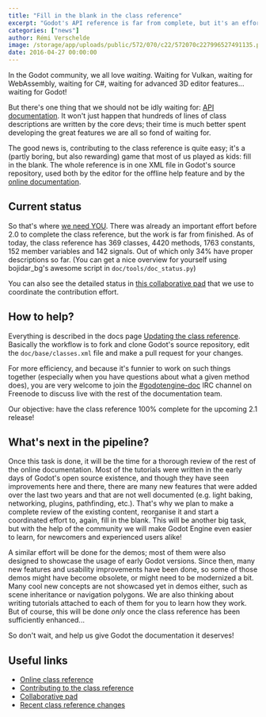 ```yaml
---
title: "Fill in the blank in the class reference"
excerpt: "Godot's API reference is far from complete, but it's an effort to which every member of the community can partake! We organise a class reference writing campaign to aim towards 100% completion for Godot 2.1!"
categories: ["news"]
author: Rémi Verschelde
image: /storage/app/uploads/public/572/070/c22/572070c227996527491135.png
date: 2016-04-27 00:00:00
---
```


In the Godot community, we all love *waiting*. Waiting for Vulkan, waiting for WebAssembly, waiting for C#, waiting for advanced 3D editor features... waiting for Godot!

But there's one thing that we should not be idly waiting for: [API documentation](http://docs.godotengine.org/en/latest/classes/_classes.html). It won't just happen that hundreds of lines of class descriptions are written by the core devs; their time is much better spent developing the great features we are all so fond of waiting for.

The good news is, contributing to the class reference is quite easy; it's a (partly boring, but also rewarding) game that most of us played as kids: fill in the blank. The whole reference is in one XML file in Godot's source repository, used both by the editor for the offline help feature and by the [online documentation](http://docs.godotengine.org/en/latest/classes/_classes.html).

## Current status

So that's where [we need YOU](http://docs.godotengine.org/en/latest/contributing/updating_the_class_reference.html). There was already an important effort before 2.0 to complete the class reference, but the work is far from finished. As of today, the class reference has 369 classes, 4420 methods, 1763 constants, 152 member variables and 142 signals. Out of which only 34% have proper descriptions so far. (You can get a nice overview for yourself using bojidar\_bg's awesome script in ``doc/tools/doc_status.py``)

You can also see the detailed status in [this collaborative pad](https://etherpad.net/p/godot-classref-status) that we use to coordinate the contribution effort.

## How to help?

Everything is described in the docs page [Updating the class reference](http://docs.godotengine.org/en/latest/contributing/updating_the_class_reference.html). Basically the workflow is to fork and clone Godot's source repository, edit the ``doc/base/classes.xml`` file and make a pull request for your changes.

For more efficiency, and because it's funnier to work on such things together (especially when you have questions about what a given method does), you are very welcome to join the [#godotengine-doc](http://webchat.freenode.net/?channels=#godotengine-doc) IRC channel on Freenode to discuss live with the rest of the documentation team.

Our objective: have the class reference 100% complete for the upcoming 2.1 release!

## What's next in the pipeline?

Once this task is done, it will be the time for a thorough review of the rest of the online documentation. Most of the tutorials were written in the early days of Godot's open source existence, and though they have seen improvements here and there, there are many new features that were added over the last two years and that are not well documented (e.g. light baking, networking, plugins, pathfinding, etc.). That's why we plan to make a complete review of the existing content, reorganise it and start a coordinated effort to, again, fill in the blank. This will be another big task, but with the help of the community we will make Godot Engine even easier to learn, for newcomers and experienced users alike!

A similar effort will be done for the demos; most of them were also designed to showcase the usage of early Godot versions. Since then, many new features and usability improvements have been done, so some of those demos might have become obsolete, or might need to be modernized a bit. Many cool new concepts are not showcased yet in demos either, such as scene inheritance or navigation polygons. We are also thinking about writing tutorials attached to each of them for you to learn how they work. But of course, this will be done *only* once the class reference has been sufficiently enhanced...

So don't wait, and help us give Godot the documentation it deserves!

## Useful links

- [Online class reference](http://docs.godotengine.org/en/latest/classes/_classes.html)
- [Contributing to the class reference](http://docs.godotengine.org/en/latest/contributing/updating_the_class_reference.html)
- [Collaborative pad](https://etherpad.net/p/godot-classref-status)
- [Recent class reference changes](https://github.com/godotengine/godot/commits/master/doc)